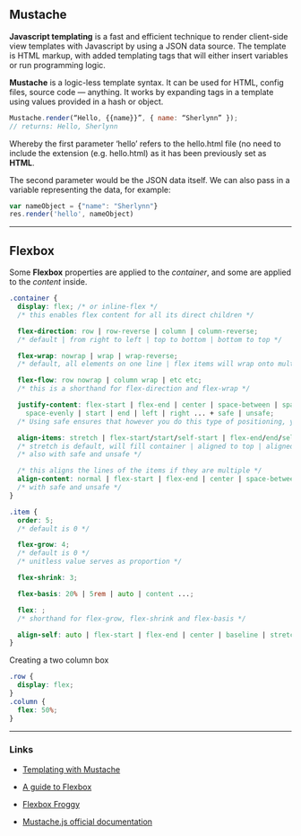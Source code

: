 ## Mustache

**Javascript templating** is a fast and efficient technique to render client-side view templates with Javascript by using a JSON data source. The template is HTML markup, with added templating tags that will either insert variables or run programming logic.

**Mustache** is a logic-less template syntax. It can be used for HTML, config files, source code — anything. It works by expanding tags in a template using values provided in a hash or object.

```javascript
Mustache.render(“Hello, {{name}}”, { name: “Sherlynn” });
// returns: Hello, Sherlynn
```
Whereby the first parameter ‘hello’ refers to the hello.html file (no need to include the extension (e.g. hello.html) as it has been previously set as **HTML**.

The second parameter would be the JSON data itself. We can also pass in a variable representing the data, for example:

```javascript
var nameObject = {"name": "Sherlynn"}
res.render('hello', nameObject)
```

---

## Flexbox

Some **Flexbox** properties are applied to the *container*, and some are applied to the *content* inside.

```css
.container {
  display: flex; /* or inline-flex */
  /* this enables flex content for all its direct children */

  flex-direction: row | row-reverse | column | column-reverse;
  /* default | from right to left | top to bottom | bottom to top */

  flex-wrap: nowrap | wrap | wrap-reverse;
  /* default, all elements on one line | flex items will wrap onto multiple lines | like previous but from bottom to top */

  flex-flow: row nowrap | column wrap | etc etc;
  /* this is a shorthand for flex-direction and flex-wrap */

  justify-content: flex-start | flex-end | center | space-between | space-around | 
    space-evenly | start | end | left | right ... + safe | unsafe;
  /* Using safe ensures that however you do this type of positioning, you can’t push an element such that it renders off-screen (e.g. off the top) in such a way the content can’t be scrolled too (called “data loss”). */

  align-items: stretch | flex-start/start/self-start | flex-end/end/self-end | center | baseline;
  /* stretch is default, will fill container | aligned to top | aligned to bottom | centered | aligned such as their baselines */
  /* also with safe and unsafe */

  /* this aligns the lines of the items if they are multiple */
  align-content: normal | flex-start | flex-end | center | space-between | space-around | space-evenly | stretch;
  /* with safe and unsafe */
}

.item {
  order: 5;
  /* default is 0 */

  flex-grow: 4;
  /* default is 0 */
  /* unitless value serves as proportion */

  flex-shrink: 3;

  flex-basis: 20% | 5rem | auto | content ...;

  flex: ;
  /* shorthand for flex-grow, flex-shrink and flex-basis */

  align-self: auto | flex-start | flex-end | center | baseline | stretch;
}
```

Creating a two column box
```css
.row {
  display: flex;
}
.column {
  flex: 50%;
}
```



---

### Links
- [Templating with Mustache](https://1sherlynn.medium.com/javascript-templating-language-and-engine-mustache-js-with-node-and-express-f4c2530e73b2)

- [A guide to Flexbox](https://css-tricks.com/snippets/css/a-guide-to-flexbox/)

- [Flexbox Froggy](https://flexboxfroggy.com/)

- [Mustache.js official documentation](https://github.com/janl/mustache.js)